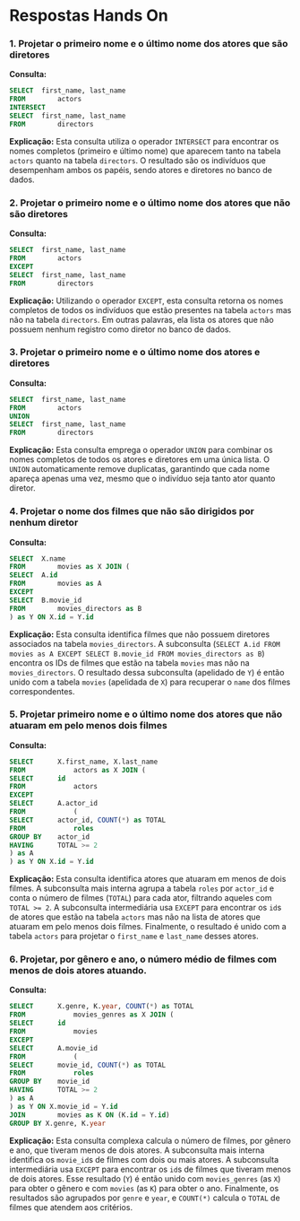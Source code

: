 # Respostas Hands On

### 1. Projetar o primeiro nome e o último nome dos atores que são diretores

**Consulta:**
```sql
SELECT	first_name, last_name
FROM		actors 
INTERSECT
SELECT	first_name, last_name
FROM		directors 
```

**Explicação:**
Esta consulta utiliza o operador `INTERSECT` para encontrar os nomes completos (primeiro e último nome) que aparecem tanto na tabela `actors` quanto na tabela `directors`. O resultado são os indivíduos que desempenham ambos os papéis, sendo atores e diretores no banco de dados.




### 2. Projetar o primeiro nome e o último nome dos atores que não são diretores

**Consulta:**
```sql
SELECT	first_name, last_name
FROM		actors 
EXCEPT
SELECT	first_name, last_name
FROM		directors 
```

**Explicação:**
Utilizando o operador `EXCEPT`, esta consulta retorna os nomes completos de todos os indivíduos que estão presentes na tabela `actors` mas não na tabela `directors`. Em outras palavras, ela lista os atores que não possuem nenhum registro como diretor no banco de dados.




### 3. Projetar o primeiro nome e o último nome dos atores e diretores

**Consulta:**
```sql
SELECT	first_name, last_name
FROM		actors 
UNION
SELECT	first_name, last_name
FROM		directors 
```

**Explicação:**
Esta consulta emprega o operador `UNION` para combinar os nomes completos de todos os atores e diretores em uma única lista. O `UNION` automaticamente remove duplicatas, garantindo que cada nome apareça apenas uma vez, mesmo que o indivíduo seja tanto ator quanto diretor.




### 4. Projetar o nome dos filmes que não são dirigidos por nenhum diretor

**Consulta:**
```sql
SELECT	X.name
FROM		movies as X JOIN (
SELECT	A.id
FROM		movies as A
EXCEPT
SELECT	B.movie_id
FROM		movies_directors as B 
) as Y ON X.id = Y.id
```

**Explicação:**
Esta consulta identifica filmes que não possuem diretores associados na tabela `movies_directors`. A subconsulta (`SELECT A.id FROM movies as A EXCEPT SELECT B.movie_id FROM movies_directors as B`) encontra os IDs de filmes que estão na tabela `movies` mas não na `movies_directors`. O resultado dessa subconsulta (apelidado de `Y`) é então unido com a tabela `movies` (apelidada de `X`) para recuperar o `name` dos filmes correspondentes.




### 5. Projetar primeiro nome e o último nome dos atores que não atuaram em pelo menos dois filmes

**Consulta:**
```sql
SELECT		X.first_name, X.last_name
FROM			actors as X JOIN (
SELECT		id
FROM			actors
EXCEPT
SELECT		A.actor_id
FROM			(
SELECT		actor_id, COUNT(*) as TOTAL
FROM			roles
GROUP BY	actor_id
HAVING		TOTAL >= 2
) as A
) as Y ON X.id = Y.id
```

**Explicação:**
Esta consulta identifica atores que atuaram em menos de dois filmes. A subconsulta mais interna agrupa a tabela `roles` por `actor_id` e conta o número de filmes (`TOTAL`) para cada ator, filtrando aqueles com `TOTAL >= 2`. A subconsulta intermediária usa `EXCEPT` para encontrar os `id`s de atores que estão na tabela `actors` mas não na lista de atores que atuaram em pelo menos dois filmes. Finalmente, o resultado é unido com a tabela `actors` para projetar o `first_name` e `last_name` desses atores.




### 6. Projetar, por gênero e ano, o número médio de filmes com menos de dois atores atuando.

**Consulta:**
```sql
SELECT		X.genre, K.year, COUNT(*) as TOTAL
FROM			movies_genres as X JOIN (
SELECT		id
FROM			movies
EXCEPT
SELECT		A.movie_id
FROM			(
SELECT		movie_id, COUNT(*) as TOTAL
FROM			roles
GROUP BY	movie_id
HAVING		TOTAL >= 2
) as A
) as Y ON X.movie_id = Y.id
JOIN		movies as K ON (K.id = Y.id)
GROUP BY X.genre, K.year
```

**Explicação:**
Esta consulta complexa calcula o número de filmes, por gênero e ano, que tiveram menos de dois atores. A subconsulta mais interna identifica os `movie_id`s de filmes com dois ou mais atores. A subconsulta intermediária usa `EXCEPT` para encontrar os `id`s de filmes que tiveram menos de dois atores. Esse resultado (`Y`) é então unido com `movies_genres` (as `X`) para obter o gênero e com `movies` (as `K`) para obter o ano. Finalmente, os resultados são agrupados por `genre` e `year`, e `COUNT(*)` calcula o `TOTAL` de filmes que atendem aos critérios.



